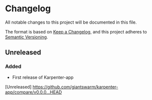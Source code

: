 # Changelog

All notable changes to this project will be documented in this file.

The format is based on [Keep a Changelog](https://keepachangelog.com/en/1.0.0/),
and this project adheres to [Semantic Versioning](https://semver.org/spec/v2.0.0.html).

## Unreleased

### Added

- First release of Karpenter-app

[Unreleased] https://github.com/giantswarm/karpenter-app/compare/v0.0.0...HEAD
